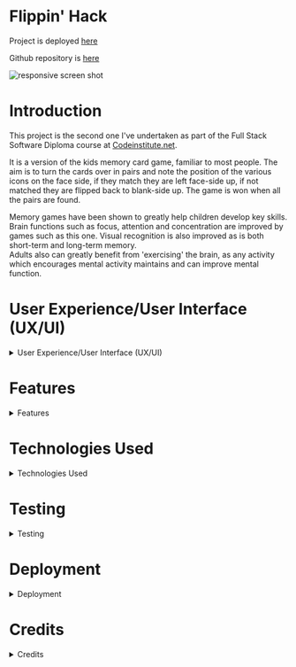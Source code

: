 # **Flippin' Hack**


Project is deployed [here](https://bobshort4bobby4.github.io/Flipping-Tiles-Game-PP2/)

Github repository is [here](https://github.com/bobshort4bobby4/Flipping-Tiles-Game-PP2/)  

  
    
  
  
![responsive screen shot](https://github.com/bobshort4bobby4/Flipping-Tiles-Game-PP2/blob/main/assets/media/readmeimages/amiresponsivepp2.png)

# Introduction
This project is the second one I've undertaken as part of the Full Stack Software Diploma course at [Codeinstitute.net](https://www.CodeInstitute.net).

It is a version of the kids memory card game, familiar to most people.  The aim is to turn the cards over in pairs and 
note the position of the various icons on the face side, if they match they are  left face-side up, if not matched they
are flipped back to blank-side up.  The game is won when all the pairs are found.
<br>

Memory games have been shown to greatly help children develop key skills. Brain functions such as focus, attention and concentration
are improved by games such as this one. Visual recognition is also improved as is both short-term and long-term memory.<br>
Adults also can greatly benefit from 'exercising' the brain, as any activity which encourages mental activity maintains and
can improve mental function.  


# User Experience/User Interface (UX/UI)

<details>
  
  <summary>User Experience/User Interface (UX/UI)</summary>
  
  ### User Stories
  
  ##### First Time Visitor Goals
  As a first time visitor I want:<br>
  - the rules and final aim of the game to be obvious.<br>
  - to be entertained and engaged with the game from the initial load.<br>
  - the game to function correctly and gameplay to be intuitive.
  - to be able to play the game on various different devices.
  
  ##### Return/frequent Visitor Goals.
  As a return/frequent visitor I want:<br>
  - to be able to gauge/score my performance.
  - to be able to challenge myself by increasing difficulty of the game.
  - to be able to play the game on various different devices.
  - to be able to mute music/sound effects if so desired.
  
  ##### Website's Owner Goals.
  As the developer I want:
  - to provide a fun game.
  - to provide a game to stimulate mental function.
  - to encourage continued use of the game.
            
  
  ### Design
  
  
  ##### Colour Scheme 
  I trialled  many different colour palettes whilst building the game and settled on a simple combination of shades of red, blue and black.
  Black is used for text colour and contrasts well with the other two primary colours.  Default Orange was used for the ink colour for the times as black
  did not shown up well against the background in the chosen font.  Lightsalmon was used for the display box in the modal screen.
  
  Red #E52521  
  
  ![Red#e52521](https://github.com/bobshort4bobby4/Flipping-Tiles-Game-PP2/blob/main/assets/media/readmeimages/red%23E52521.png)  
  
  Blue #049CD8  
  
  ![Blue#049cd8](https://github.com/bobshort4bobby4/Flipping-Tiles-Game-PP2/blob/main/assets/media/readmeimages/blue%23049CD8.png)  
  
  Black #000000  
  
  ![Black#000000](https://github.com/bobshort4bobby4/Flipping-Tiles-Game-PP2/blob/main/assets/media/readmeimages/black%23000000.png)  
  
  Light Salmon#FFa07A  
  
  ![Light Salmon#FFA07A](https://github.com/bobshort4bobby4/Flipping-Tiles-Game-PP2/blob/main/assets/media/readmeimages/lightsalmon.png)  
  
  Orange #FFA500    
  
  ![Orange#FFA500](https://github.com/bobshort4bobby4/Flipping-Tiles-Game-PP2/blob/main/assets/media/readmeimages/orange.png)  
  
  
  
  The background image is "blue maze" which was found at [Public Domain Pictures](https://www.publicdomainpictures.net/en/view-image.php?image=307680&picture=blue-maze-background)  
  
  
  ![Background image](https://github.com/bobshort4bobby4/Flipping-Tiles-Game-PP2/blob/main/assets/media/blue-maze-background.webp)  
  
  ##### Typography
  I choose 'Titan One' as the font for the site. It is a big bold type that stands out from the background well and is easy to read.
    
  
  
  ![font example](https://github.com/bobshort4bobby4/Flipping-Tiles-Game-PP2/blob/main/assets/media/readmeimages/titan1-design.png)
    
  
  ##### Wireframes
  CTRL + Click to open in a new tab.
  
  [Mobile WireFrames](https://github.com/bobshort4bobby4/Flipping-Tiles-Game-PP2/blob/main/assets/media/readmeimages/flippin-mobilewt-pp2.pdf)  
  [Tablet WireFrames](https://github.com/bobshort4bobby4/Flipping-Tiles-Game-PP2/blob/main/assets/media/readmeimages/flippin-tabletwf-pp2.pdf)  
  [Desktop WireFrames](https://github.com/bobshort4bobby4/Flipping-Tiles-Game-PP2/blob/main/assets/media/readmeimages/flippin-desktopwf-pp2.pdf)
    
  
 </details> 
 
 
   
   
 # Features

<details>
  
  <summary>Features</summary>
  
  ### Responsive  Website
  The site displays properly at a wide range of screen sizes and on landscape mode, further information on this is listed in the testing section.<br>
  This satisfies the user need to be able to play the game on various devices.  
  
  
  
  
  
  </details>
 
 # Technologies Used
<details>
  <summary>Technologies Used</summary>
  
  #### Languages Used
  
  - HTML5
  - CSS
  - Javascript
  
  #### Applications Used
  
  - [Balsamiq](https://www.balsamiq.com) was used to create wireframes for this project.
  - [Google Fonts](https://fonts.google.com/) fonts were downloaded from Google Fonts.
  - [Fontawesome](https://www.fontawesome.com) icons were downloaded from Font Awesome.com.
  - [Git](https://git-scm.com/) Git was used for version control.
  - [GitHub](https://github.com/) GitHub is used to store the projects code.
  - [Gitpages](https://pages.github.com/) Gitpages are used to deploy the site.
  - [Chrome Developer Tools](https://https://developer.chrome.com/docs/devtools/) used for layout and responsive testing.
  - [Wave](https://wave.webaim.org/) used for accessibility testing.
  - [favICO.com](https://https://convertico.com/favicon/) used for creating favicon.
  - [W3 Validator](https://jigsaw.w3.org/css-validator/) used to test html and css code.
  - [Jshint](https://https://jshint.com/) used to validate Javascript code.
  - [autoprefixer.github.io](https://autoprefixer.github.io/) used to improve browser compatibility.
  - [Freeconvert.com](https://www.freeconvert.com) was used to convert the background image file to the  webp format.
  - [https://caniuse.com/webp](https://caniuse.com/webp)  used to check compatibility of the webp file format.
  - [color.a11y.com](https://color.a11y.com) used for testing colour contrasts.  
  - [webaccessibility.com](https://webaccessibility.com) used to check for any accessibility issues.  
  
 
</details>


# Testing 
<details>
  <summary>Testing</summary>
  
  
  #### Lighthouse
  The web page was tested using the Lighthouse feature on the chrome browser giving the following result.
  ![lighthouse desktop result](https://github.com/bobshort4bobby4/Flipping-Tiles-Game-PP2/blob/main/assets/media/readmeimages/lighthouseresultpp2.png)  
    
  
  #### W3c CSS Validator
  The css file was tested using the W3c CSS validator showing no errors or warnings.  
  
  
  ![css validation result](https://github.com/bobshort4bobby4/Flipping-Tiles-Game-PP2/blob/main/assets/media/readmeimages/css-validation-pp2.png)
    
    
  
  #### W3c HTML Validator
  The HTML was tested with the W3c HTML Validator with no error returned.  
  
  
  ![html validation result](https://github.com/bobshort4bobby4/Flipping-Tiles-Game-PP2/blob/main/assets/media/readmeimages/html-validation-pp2.png)  
    
  
  #### JSHint
  The Javascript file was validated using JSHint, with the following result.  The `New JavaScript features (ES6)` option was ticked in the 
  Configure menu.<br>
  
  ![jshint result](https://github.com/bobshort4bobby4/Flipping-Tiles-Game-PP2/blob/main/assets/media/readmeimages/jshint-validation-pp2.png)  
    
    
  #### WAVE Web Accessibility Evaluation Tool
  The WAVE tool was used to test the page for accessibility.  The inital result produced 8 contrast errors, these were caused by the colour of the ink used for the times  (orange).  
    
  ![initial wave result](https://github.com/bobshort4bobby4/Flipping-Tiles-Game-PP2/blob/main/assets/media/readmeimages/wave-result-pp2.png)  
    
    
  I changed the ink colour to black, this produced no contrast errors but to me at least was extremely hard to see against the blue background.  
  
    
  ![wave result black ink](https://github.com/bobshort4bobby4/Flipping-Tiles-Game-PP2/blob/main/assets/media/readmeimages/wave-result-black-pp2.png)  
    
    
  I then decided to check the webpage in two other accessibility checkers namely color.a11y.com and webaccessibility.com.  Both of these sites reported no errors so I will use the original orange colour in the deployed site.  
    
    
  ![color.a11y result](https://github.com/bobshort4bobby4/Flipping-Tiles-Game-PP2/blob/main/assets/media/readmeimages/a11y-colourcontrast-pp2.png)  
     
    
    
  
    
  ![accessibility.com result](https://github.com/bobshort4bobby4/Flipping-Tiles-Game-PP2/blob/main/assets/media/readmeimages/web-accessibility-pp2.png)  
    
    
  #### Responsiveness
  Media queries based on screen width were used to ensure the page displayed correctly across a range of screen sizes.
  Breakpoints used are as follows 375px, 425px, 600px, 768px, 1024px, 1300px, 1440px, 1700px and 1900px.
  Queries were also implemented for landscape mode (orientation:landscape) at the following 5 breakpoints:  
  (min-height:280px and max-height:374px),    
  (min-height:375px and max-height:424px),  
  (min-height:425px and max-height:595px),  
  (min-height:596px and max-height:767px),  
  (min-height:768px and max-height:850px).
  
  The responsive testing tool included within the Google Chrome browser was used to test these, all display correctly.  
  
  I also used the device specific tool within chrome to test a number of devices representng a wide range of device types.  
  
  
  
  |Device          |  Result  Portrait           |         Result Landscape      |
  |----------------|-----------------------------|-------------------------------|
  | Blackberry Z30 | Displays ok                 | Displays ok                   |
  | MS Lumia 550   | N/A                         | Displays ok                   |
  | Nexus 7        | Displays ok                 | Displays ok                   |
  | iPhone 6/7/8   | Displays ok                 | Displays ok                   |
  | Galaxy Fold    | Displays ok (single screen) | Displays ok (single screen)   |
  | Galaxy Fold    | Displays ok (double screen) | Displays ok (double screen)   |
  | Nest Hub Max   | Displays ok                 | N/A                           |
  
  
  
    
   #### Issues Encountered Building The Game
  A brief summary of some of the difficulties I had building this game and how I attempted to fix them.  
  
  
  I had many problems positioning the two divs I used to make the two-sided card and then to get them to flip satisfactorily.
  I had to become familiar with many new (to me) css properties such as transform-origin, transform-style, backface-visibility and perspective.
  
  I was attempting to build a function using the math random function when I came across the Fisher–Yates shuffle Algorithm on a google search.
  I used this rather than writing a bespoke function.
  
  The next major problem I encountered was within the compare function where the two picked cards are compared.
  Initially I tried to use the innerText property of the two picked cards as parameters to compare, which worked intermittently, I then used textContent and innerHTML
  to compare, these worked approximately 75-80% of the time, which I couldn't figure as when the two properties were put through diffchecker
  they came back as identical.  I then tried to set a data attribute to each card in the populateBehindCards function, I was using the counter (i)
  to set a attribute for each type of card, when the cards were randomly set from javascript (in the for loop shown below)  
  
  
  `
        for (let i =0 ; i < scrambledArray.length; i++){
            behinds[i].innerHTML = cardIcons[scrambledArray[i]];
        }
     }
 `
  
 At this point it was pointed out to me that including this in the html would also be possible, this was so much simpler and I used that method.
  

  
    
 #### Manual Testing for Bugs
  When I had the game working I set about using it with a view to identifying any possible flaws in the logic or a combination of user actions which would
  cause the program to fail. To this end I played the game through numerous times checking for expected outcomes and noting in which situations a fault occured.
  I also cycled through the various screen sizes and noted any mis-alignment of elements on the screen.  
                                                  
  
  Then I methodically worked through the list of faults and corrected the code to solve each bug.  
                                                  
  
  Some of the faults are listed here along with how I fixed them.
                                                  
  - There were many faults with the appearance of the game and these were corrected with CSS properties.
  - The Instruction Page was not retracting up completely out of view at certain screen sizes (length), solved by re-positioning using the top property.
  - All the cards should be 'unclickable' while the game was not being played.  If a user randomly clicked on cards before the first play through, then
    these cards would be out of synch with the remainder and would show the wrong face during play. I set the pointerEvent property of the cards elements to 'none'
    until the start button was clicked.
  - Once a card had been turned it should be unclickable untill another card had been turned and the comparison made.  I set the pointerEvents property
    for that card to "none" within the compare function leaving it this way until the second card had been turned and just before the compare function was called.
  - When a match was made the two matched cards needed to be made 'unclickable' for the rest of the game cycle. I used the pointerEvents property also for this.
  - During the one second gap between two un-matched cards being re-turned back down, the player should not be able to click another un-turned card.
    It was not possible to use the pointerEvents property for this as it re-set the pointerEvents property of the matched pairs already found.  To solve this I declared a           variable 'freezeOut' set to false.  I put this in an if statement in the turncard function which returned from the function immediately if true.  I could then set freezeOut     to the appropriate value depending on game state.  
  
  
   `function turnCard(){
    if(freezeOut){                //prevents user clicking on card during 1 second delay before unmatched cards are re-turned
    return;
    }
   `
  
  - If a player pressed the start button mid-game ie. before the victory function had been called it caused the timer to run at double speed.  This was fixed by resetting the 
    timer as the first action in the startGame function.  
  - If a player pressed the start button mid game with only one unmatched card turned, the matching algorithm would not work due to the `firstItemClicked` variable 
    being the wrong value.  I set this to true at the start of the startGame function which solved the issue.  
                                                    
                                                    
   #### Testing game for achievement of User Goals.<br>
  
  
  |                       Goal                                              |                          Outcome                                                               |
  |-------------------------------------------------------------------------|------------------------------------------------------------------------------------------------|
  |The rules and final aim of the game to be obvious.                       |Instruction Page button prominently displayed.                                                  |
  |To be entertained and engaged with the game from the initial load.       |Colour,sound and animation used in an effort to engage user.                                    |
  |The game to function correctly and gameplay to be intuitive.             |No logic errors in code, sound used to signal correct/incorrect flips.                          |
  |To be able to play the game on various different devices.                |Media queries used to make game accessible across a range of devices.                           |
  |To be able to gauge/score my performance.                                |Timer function and Best time function meets this need.                                          |
  |To be able to challenge myself by increasing difficulty of the game.     |Easy/Hard difficulty toggle options provided.                                                   |
  |To be able to play the game on various different devices.                |Media queries used to make game accessible across a range of devices.                           |
  |To be able to mute music/sound effects if so desired.                    |Music and sounds are optional, changed via the Instruction/option page.                         |
  |To provide a fun game.                                                   |Colour,sound and animation used in an effort to engage user.                                    |
  |To provide a game to stimulate mental function.                          |Game play requires attention and focus.                                                         |
  |To encourage continued use of the game.                                  |Colour,sound and animation used in an effort to entertain user and encourage continued use.     |
   
    
    
 #### Automated Testing
  I did not have the expertise to use a unit-testing framework such as Jasmine.   
    
    
 #### Issues Remaining (Known to me)
 There is a very small lag between the start button being clicked and the timer starting.  This issue appeared when I put the timer reset code in the startGame function
 to handle the problem of the timer running too fast.  
 
 It may have been preferable to have the music/sound effects toggle icons visible at all times, but the games are short enough that it should not be an issue for anybody.  
  
 When a user clicks on the Easy/Hard button in order to change difficulty, the display is not up-dated with the extra cards untill the start button is clicked and the game 
 begins. This has no adverse effect on game-play but it may have been better from a UX point of view to have the extra cards displayed straight away to confirm the players        actions.  
  
  
  
  </details>

  
  
  
  
 # Deployment
  <details>
    
  <summary>Deployment</summary>
  
  This project was built on the Gitpod IDE using the Code Institute template found here:<br>https://github.com/Code-Institute-Org/gitpod-full-template
      
  
    
#### GitHub Pages
   
  GitHub Pages is a static site hosting service which uses files from a GitHub repository to publish a website.  I used Github Pages to deploy this project
    following the process set out below.<br>
    
  1. Open the Github repository page you wish to publish, in this case [Here](https://github.com/bobshort4bobby4/Flipping-Tiles-Game-PP2/).
  1. Click on the 'Settings' option from the list of options above the repo contents.
  1. Scroll down the page untill the Github Pages heading appears and click on the link 'Check it out here!".
  1. Select Branch Main and leave /root unchanged.
  1. Click 'Save'.
  1. The URL for the website will be shown in a panel towards the top of the page.  After a brief wait it will turn green indicating the website is published.
    
  ![ghpages-published](https://github.com/bobshort4bobby4/Flipping-Tiles-Game-PP2/blob/main/assets/media/readmeimages/Screenshot%202022-01-26%20151715.png) 
 
#### Forking
  Forking a Github repository is the the process of making a copy of any repository that you can use without affecting the original, this original is known as the 
  "upstream repository".
  The process for forking a repository is set out below.
  1. Go to the Github page that hosts the repository you wish to fork.
  1. On the top-right of the page there is a button "Fork".
  1. Click this button.
  1. This creates a repository in your Github home page which is a copy of the original. You can submit and receive changes to the code by using pull requests 
  and/or syncing with the upstream repository.
    
  (Taken from the Github Docs guide "Forking Projects")
    
#### Cloning 
  Cloning a repository involves making a full copy of that repository on your local machine. This makes working on the code easier.  Changes can be pushed back up to the 
  GitHub site or changes from other sources pulled to your local copy. To make a clone follow the process below.
  1. Goto the repository page on GitHub.
  1. Above the file list click on the green button titled "Code".
  1. You can choose to download a zip file of the repository, unpack it on your local machine and open it in your IDE or,
  1. Clone using HTTPS by copying the URL under the HTTPS tab.
  1. Open a terminal window, set current directory to the one you want to contain the clone.
  1. Type `git clone `and paste the URL copied from the GitHub page.
  1. The repository clone will be created on your machine.
    
  (Taken from the Github Docs guide "Cloning a repository")
    
  </details>
    
  # Credits
  <details>
  <summary>Credits</summary>
 
  #### Images
  The Background image was downloaded from  [Public Domain Pictures](https://www.publicdomainpictures.net/en/view-image.php?image=307680&picture=blue-maze-background)  
  The font used was taken from [Google Fonts](https://fonts.google.com/)  
  The icons were downloaded from [FontAwesome](https://www.fontawesome.com)  
    
  #### Music/Sound FX
  Music was sourced at [opengameart.org](https://www.opengameart.org)  
  Remaining sound effects were downloaded from [Freesound.org](https://www.freesound.org)  
  All sounds are free to use.
 
  #### Code/Reference 
  The method of placing two identical divs on top of each other using different display properties, I learned from a You-Tube video by [Shaun Pelling](https://www.youtube.com/watch?v=QhKdOrOh90w&list=PL4cUxeGkcC9iGYgmEd2dm3zAKzyCGDtM5&index=13&t=401s).  
  I referenced this video by [freecodecamp.org](https://www.youtube.com/watch?v=ZniVgo8U7ek&t=1697s) to help me get the flipping animation working properly and some aspects of     program flow.  
  I used [MDN Web Docs](https://developer.mozilla.org/en-US/docs/Web/API/HTMLAudioElement/Audio) to learn about the use of the Audio constructor.  
  The [w3 schools](https://www.w3schools.com/jsref/default.asp) website was also used particularly in relation to element attributes and how best to set them.  
  I referenced the Fisher–Yates shuffle algorithm at [Wikipedia](https://en.wikipedia.org/wiki/Fisher%E2%80%93Yates_shuffle).  
  I learned the method for adding a leading 0 to one digit time values at [TechnicalCafe](https://www.youtube.com/watch?v=1INmsFnD-u4&t=59s).  
  I used the [Udemy](https://www.udemy.com/course/modern-javascript-from-novice-to-ninja) "Modern Javascript" course for information regarding Modal screens, 
  event delegation and arrow functions.  
  The [Code Institute](https://www.CodeInstitute.net) course material.
  
  
  #### Thanks
  Thank you to my Mentor Mr. Ben Kavanagh and to the Code Institute tutor who pointed me in the right direction regarding which parameters to use when comparing two elements.  
  
    
  </details>



